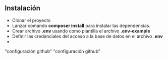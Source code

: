 ## Instalación
- Clonar el proyecto
- Lanzar comando **composer install** para instalar las dependencias.
- Crear archivo **.env** usando como plantilla el archivo **.env-example**
- Definir las credenciales del acceso a la base de datos en el archivo **.env**
-

"configuración github"
"configuración github"